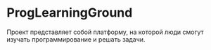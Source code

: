 # ProgLearningGround

Проект представляет собой платформу, на которой люди смогут изучать программирование и решать задачи.

